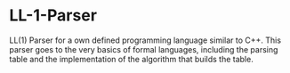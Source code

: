 # LL-1-Parser
LL(1) Parser for a own defined programming language similar to C++. This parser goes to the very basics of formal languages, including the parsing table and the implementation of the algorithm that builds the table. 
